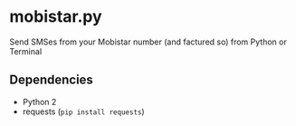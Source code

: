 # mobistar.py

Send SMSes from your Mobistar number (and factured so) from Python or Terminal

## Dependencies

* Python 2
* requests (`pip install requests`)
